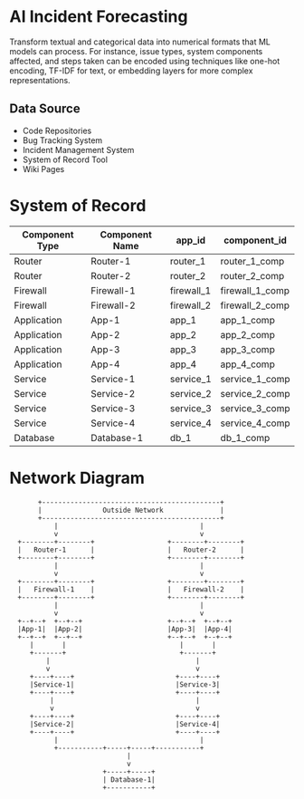 # AI Incident Forecasting
Transform textual and categorical data into numerical formats that ML models can process. For instance, issue types, system components affected, and steps taken can be encoded using techniques like one-hot encoding, TF-IDF for text, or embedding layers for more complex representations.

## Data Source

* Code Repositories
* Bug Tracking System
* Incident Management System
* System of Record Tool
* Wiki Pages
 
# System of Record

| Component Type | Component Name | app_id      | component_id      |
|----------------|----------------|-------------|-------------------|
| Router         | Router-1       | router_1    | router_1_comp     |
| Router         | Router-2       | router_2    | router_2_comp     |
| Firewall       | Firewall-1     | firewall_1  | firewall_1_comp   |
| Firewall       | Firewall-2     | firewall_2  | firewall_2_comp   |
| Application    | App-1          | app_1       | app_1_comp        |
| Application    | App-2          | app_2       | app_2_comp        |
| Application    | App-3          | app_3       | app_3_comp        |
| Application    | App-4          | app_4       | app_4_comp        |
| Service        | Service-1      | service_1   | service_1_comp    |
| Service        | Service-2      | service_2   | service_2_comp    |
| Service        | Service-3      | service_3   | service_3_comp    |
| Service        | Service-4      | service_4   | service_4_comp    |
| Database       | Database-1     | db_1        | db_1_comp         |

# Network Diagram

```
       +--------------------------------------------+
       |               Outside Network              |
       +--------------------------------------------+
           |                                   |
           v                                   v
  +--------+--------+                  +--------+--------+  
  |   Router-1      |                  |   Router-2      |
  +--------+--------+                  +--------+--------+
           |                                   |
           v                                   v
  +--------+--------+                  +--------+--------+
  |   Firewall-1    |                  |   Firewall-2    |
  +--------+--------+                  +--------+--------+
           |                                   |
           v                                   v
  +--+--+  +--+--+                     +--+--+  +--+--+
  |App-1|  |App-2|                     |App-3|  |App-4|
  +--+--+  +--+--+                     +--+--+  +--+--+
     |       |                            |       |
     +-------+                            +-------+
         |                                    |
         v                                    v
     +----+----+                         +----+----+
     |Service-1|                         |Service-3|
     +----+----+                         +----+----+
          |                                   |
          v                                   v
     +----+----+                         +----+----+
     |Service-2|                         |Service-4|
     +----+----+                         +----+----+
           |                                   |
           +-----------+-----+-----+-----------+
                             |
                             v
                       +-----+-----+
                       | Database-1|
                       +-----------+
```


